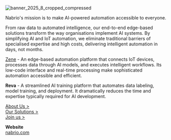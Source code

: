 ![banner_2025_8_cropped_compressed](https://github.com/user-attachments/assets/3ab10dab-614e-4dd2-935a-92b82fc34b89)


Nabrio's mission is to make AI-powered automation accessible to everyone.

From raw data to automated intelligence, our end-to-end edge-based solutions transform the way organisations implement AI systems. By simplifying AI and IoT automation, we eliminate traditional barriers of specialised expertise and high costs, delivering intelligent automation in days, not months.

[Zene](https://nabrio.com/zene) - An edge-based automation platform that connects IoT devices, processes data through AI models, and executes intelligent workflows. Its low-code interface and real-time processing make sophisticated automation accessible and efficient.

**Reva** - A streamlined AI training platform that automates data labeling, model training, and deployment. It dramatically reduces the time and expertise typically required for AI development.


[About Us >](https://www.nabrio.com/about-us)  
[Our Solutions >](https://www.nabrio.com/#solutions)  
[Join us >](https://nabrio.com/careers)

**Website**  
[nabrio.com](https://www.nabrio.com)  
